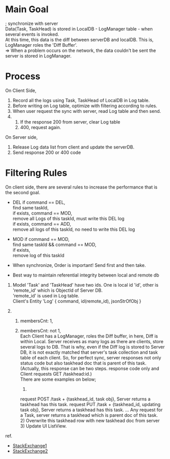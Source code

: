 # Main Goal
; synchronize with server  
Data(Task, TaskHead) is stored in LocalDB - LogManager table - when several events is invoked.  
At this time, this data is the diff between serverDB and localDB. This is, LogManager roles the 'Diff Buffer'.  
=> When a problem occurs on the network, the data couldn't be sent the server is stored in LogManager.  

# Process
On Client Side,  
1) Record all the logs using Task, TaskHead of LocalDB in Log table.
2) Before writing on Log table, optimize with filtering according to rules.
3) When user request the sync with server, read Log table and then send.
4)
    1) If the response 200 from server, clear Log table
    2) 400, request again.

On Server side,  
1) Release Log data list from client and update the serverDB.
2) Send response 200 or 400 code

# Filtering Rules
On client side, there are several rules to increase the performance that is the second goal.  

- DEL
if command == DEL,  
    find same taskId,  
        if exists, command == MOD,  
            remove all Logs of this taskId, must write this DEL log  
        if exists, command == ADD,  
            remove all logs of this taskId, no need to write this DEL log  

- MOD
if command == MOD,  
    find same taskId && command == MOD,  
        if exists,  
            remove log of this taskId  

* When synchronize, Order is important! Send first and then take.

* Best way to maintain referential integrity between local and remote db  
1) Model 'Task' and 'TaskHead' have two ids. One is local id 'id', other is 'remote_id' which is ObjectId of Server DB.  
'remote_id' is used in Log table.    
Client's Entity 'Log' { command, id(remote_id), jsonStrOfObj }  

2)
    1) membersCnt: 1,  
    2) membersCnt: not 1,  
     Each Client has a LogManager, roles the Diff buffer, in here, Diff is within Local. 
     Server receives as many logs as there are clients, store several logs to DB. 
     That is why, even if the Diff log is stored to Server DB, it is not exactly matched that server's task collection and task table of each client. 
     So, for perfect sync, server responses not only status code but also taskhead doc that is parent of this task.  
     (Actually, this response can be two steps. response code only and Client requests GET /taskhead:id.)  
     There are some examples on below;
     
     
        1) 
        request POST /task + {taskhead_id, task obj}, Server returns a taskhead has this task.
        request PUT /task + {taskhead_id, updating task obj}, Server returns a taskhead has this task.
        ...
        Any request for a Task, server returns a taskhead which is parent doc of this task.      
        2) Overwrite this taskhead row with new taskhead doc from server
        3) Update UI ListView.
    
ref.  
- [StackExchange1](http://softwareengineering.stackexchange.com/questions/132735/maintaining-referential-integrity-between-a-mobile-client-and-a-server/132742#132742)
- [StackExchange2](http://softwareengineering.stackexchange.com/questions/132735/maintaining-referential-integrity-between-a-mobile-client-and-a-server/132742#132742)